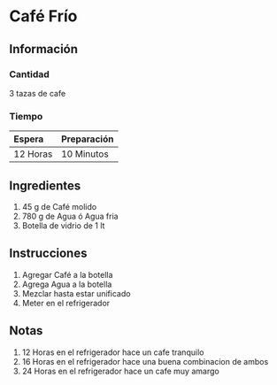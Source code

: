 # Café Frío

## Información

### Cantidad

3 tazas de cafe

### Tiempo

| Espera | Preparación |
| :--- | :--- |
| 12 Horas | 10 Minutos |

## Ingredientes

1. 45 g de Café molido
2. 780 g de Agua ó Agua fria
3. Botella de vidrio de 1 lt

## Instrucciones

1. Agregar Café a la botella
2. Agrega Agua a la botella
3. Mezclar hasta estar unificado
4. Meter en el refrigerador

## Notas

1. 12 Horas en el refrigerador hace un cafe tranquilo
2. 16 Horas en el refrigerador hace una buena combinacion de ambos
3. 24 Horas en el refrigerador hace un cafe muy amargo

